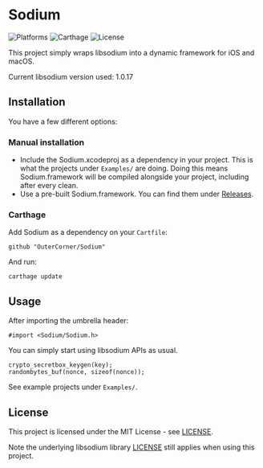 # Sodium

![Platforms](https://img.shields.io/badge/platforms-macOS%20%7C%20iOS-lightgrey.svg)
![Carthage](https://img.shields.io/badge/Carthage-compatible-green.svg)
![License](https://img.shields.io/badge/license-MIT-blue.svg)

This project simply wraps libsodium into a dynamic framework for iOS and macOS.

Current libsodium version used: 1.0.17

## Installation

You have a few different options:

### Manual installation

 *  Include the Sodium.xcodeproj as a dependency in your project. This is what the projects under ```Examples/``` are doing. Doing this means Sodium.framework will be compiled alongside your project, including after every clean.  
 *  Use a pre-built Sodium.framework. You can find them under [Releases](https://github.com/OuterCorner/Sodium/releases).

### Carthage

Add Sodium as a dependency on your ```Cartfile```:

```
github "OuterCorner/Sodium"
```
And run:

```
carthage update
```

## Usage

After importing the umbrella header:

```ObjC
#import <Sodium/Sodium.h>
```
You can simply start using libsodium APIs as usual.

```ObjC
crypto_secretbox_keygen(key);
randombytes_buf(nonce, sizeof(nonce));
```

See example projects under ```Examples/```.

## License

This project is licensed under the MIT License - see [LICENSE](LICENSE).

Note the underlying libsodium library [LICENSE](https://github.com/jedisct1/libsodium/blob/master/LICENSE) still applies when using this project.
